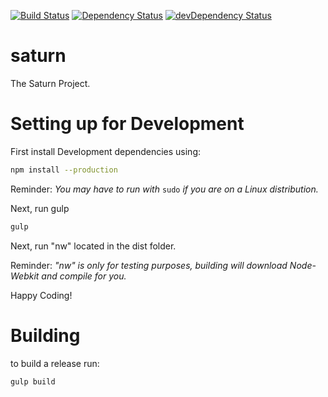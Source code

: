 [![Build Status](https://travis-ci.org/bennettjohnson/saturn.svg?branch=master)](https://travis-ci.org/bennettjohnson/saturn)
[![Dependency Status](https://david-dm.org/bennettjohnson/saturn.svg)](https://david-dm.org/bennettjohnson/saturn)
[![devDependency Status](https://david-dm.org/bennettjohnson/saturn/dev-status.svg)](https://david-dm.org/bennettjohnson/saturn#info=devDependencies)
# saturn
The Saturn Project.
# Setting up for Development
First install Development dependencies using:
```Bash
npm install --production
```
Reminder: *You may have to run with* ```sudo``` *if you are on a Linux distribution.*

Next, run gulp
```Bash
gulp
```
Next, run "nw" located in the dist folder.

Reminder: *"nw" is only for testing purposes, building will download Node-Webkit and compile for you.*


Happy Coding!
# Building
to build a release run:
```Bash
gulp build
```
